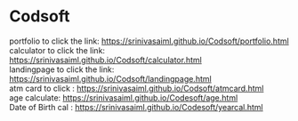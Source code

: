 # Codsoft
portfolio to click the link: https://srinivasaiml.github.io/Codsoft/portfolio.html                         
calculator to click the link: https://srinivasaiml.github.io/Codsoft/calculator.html                                  
landingpage to click the link: https://srinivasaiml.github.io/Codsoft/landingpage.html                        
atm card to click :  https://srinivasaiml.github.io/Codsoft/atmcard.html                                                
age calculate: https://srinivasaiml.github.io/Codesoft/age.html                                                    
Date of Birth cal : https://srinivasaiml.github.io/Codesoft/yearcal.html


